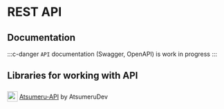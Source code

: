 # REST API

## Documentation

:::c-danger
`API` documentation (Swagger, OpenAPI) is work in progress
:::

## Libraries for working with API

<img style="position: relative; top: 6px;" width="24" height="24" src="/assets/media/icons/java.png"> [Atsumeru-API](https://github.com/AtsumeruDev/Atsumeru-API) by AtsumeruDev <Badge vertical="middle" text="v1.0.0" />